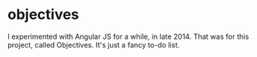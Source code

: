 # objectives

I experimented with Angular JS for a while, in late 2014. That was for this project, called Objectives. It's just a fancy to-do list.
